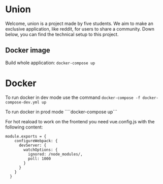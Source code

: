 # Union

Welcome, union is a project made by five students. 
We aim to make an exclusive application, like reddit, for users to share a community. 
Down below, you can find the technical setup to this project.

## Docker image
Build whole application:
``docker-compose up``

# Docker

To run docker in dev mode use the command
```docker-compose -f docker-compose-dev.yml up```

To run docker in prod mode
````docker-compose up```

For hot reaload to work on the frontend you need vue.config.js with the following content: 
```
module.exports = {
    configureWebpack: {
      devServer: {
        watchOptions: {
          ignored: /node_modules/,
          poll: 1000
        }
      }
    }
  }
  ```

		